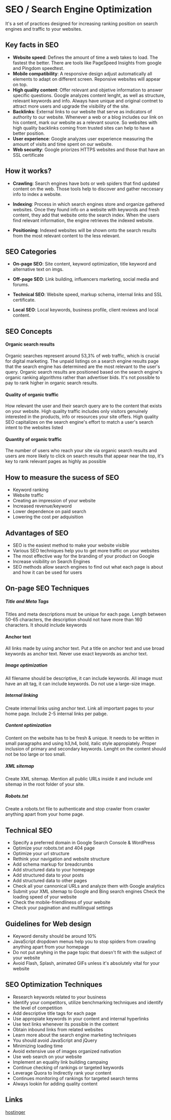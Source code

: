 # SEO / Search Engine Optimization
It's a set of practices designed for increasing ranking position on search engines and traffic to your websites.

## Key facts in SEO
- **Website speed**: Defines the amount of time a web takes to load. The fastest the better. There are tools like PageSpeed Insights from google and Pingdom speedtest.
- **Mobile compatibility**: A responsive design adjust automatically all elements to adapt on different screen. Reponsive websites will appear on top.
- **High quality content**: Offer relevant and objetive information to answer specific questions. Google analyzes content lenght, as well as structure, relevant keywords and info. Always have unique and original contnet to attract more users and upgrade the visibility of the site.
- **Backlinks**: External links to our website that serve as indicators of authority to our website. Whenever a web or a blog includes our link on his content, mark our website as a relevant source. So websites with high quality backlinks coming from trusted sites can help to have a better position.
- **User experience**: Google analyzes user experience measuring the amount of visits and time spent on our website.
- **Web security**: Google priorizes HTTPS websites and those that have an SSL certificate

## How it works?
- **Crawling**: Search engines have bots or web spiders that find updated content on the web. Those tools help to discover and gather neccesary info to index a website.

- **Indexing**: Process in which search engines store and organize gathered websites. Once they found info on a website with keywords and fresh content, they add that website onto the search index. When the users find relevant information, the engine retrieves the indexed website.

- **Positioning**: Indexed websites will be shown onto the search results from the most relevant content to the less relevant.

## SEO Categories
- **On-page SEO**: Site content, keyword optimization, title keyword and alternative text on imgs.

- **Off-page SEO**: Link building, influencers marketing, social media and forums.

- **Technical SEO**: Website speed, markup schema, internal links and SSL certificate.

- **Local SEO**: Local keywords, business profile, client reviews and local content.

## SEO Concepts
#### Organic search results
Organic searches represent around 53,3% of web traffic, which is crucial for digital marketing.
The unpaid listings on a search engine results page that the search engine has determined are the most relevant to the user's query.
Organic search results are positioned based on the search engine's organic ranking algorithms rather than advertiser bids.
It's not possible to pay to rank higher in organic search results.
#### Quality of organic traffic
How relevant the user and their search query are to the content that exists on your website.
High quality traffic includes only visitors genuinely interested in the products, info or resources your site offers.
High quality SEO capitalizes on the search engine's effort to match a user's search intent to the websites listed
#### Quantity of organic traffic
The number of users who reach your site via organic search results and users are more likely to click on search results that appear near the top, it's key to rank relevant pages as highly as possible

## How to measure the sucess of SEO
- Keyword ranking
- Website traffic
- Creating an impression of your website
- Increased revenue/keyword
- Lower dependence on paid search
- Lowering the cost per adquisition

## Advantages of SEO
- SEO is the easiest method to make your website visible
- Various SEO techniques help you to get more traffic on your websites
- The most effective way for the branding of your product on Google
- Increase visibility on Search Engines
- SEO methods allow search engines to find out what each page is about and how it can be used for users

## On-page SEO Techniques
##### Title and Meta Tags
Titles and meta descriptions must be unique for each page.
Length between 50-65 characters, the description should not have more than 160 characters.
It should include keywords
#### Anchor text
All links made by using anchor text.
Put a title on anchor text and use broad keywords as anchor text.
Never use exact keywords as anchor text.
##### Image optimization
All filename should be descriptive, it can include keywords.
All image must have an alt tag, it can include keywords.
Do not use a large-size image.
##### Internal linking
Create internal links using anchor text.
Link all important pages to your home page.
Include 2-5 internal links per pabge.
##### Content optimization
Content on the website has to be fresh & unique.
It needs to be written in small paragraphs and using h3,h4, bold, italic style appropiately.
Proper inclusion of primary and secondary keywords.
Lenght on the content should not be too large or too small.
##### XML sitemap
Create XML sitemap.
Mention all public URLs inside it and include xml sitemap in the root folder of your site.
##### Robots.txt
Create a robots.txt file to authenticate and stop crawler from crawler anything apart from your home page.

## Technical SEO
- Specify a preferred domain in Google Search Console & WordPress
- Optimize your robots.txt and 404 page
- Optimize your url structure
- Rethink your navigation and website structure
- Add schema markup for breadcrumbs
- Add structured data to your homepage
- Add structured data to your posts
- Add structured data to other pages
- Check all your cannonical URLs and analyze them with Google analytics
- Submit your XML sitemap to Google and Bing search engines
Check the loading speed of your website
- Check the mobile-friendliness of your website
- Check your pagination and multilingual settings

## Guidelines for Web design
- Keyword density should be around 10%
- JavaScript dropdown menus help you to stop spiders from crawling anything apart from your homepage
- Do not put anyhing in the page topic that doesn't fit with the subject of your website
- Avoid Flash, Splash, animated GIFs unless it's absolutely vital for your website

## SEO Optimization Techniques
- Research keywords related to your business
- Identify your competitors, utilize benchmarking techniques and identify the level of competition
- Add descriptive title tags for each page
- Use appropiate keywords in your content and internal hyperlinks
- Use text links whenever its possible in the content
- Obtain inbound links from related websites
- Learn more about the search engine marketing techniques
- You should avoid JavaScript and jQuery
- Minimizing loading time
- Avoid extensive use of images organized nativation
- Use web search on your website
- Implement an equality link building campaing
- Continue checking of rankings or targeted keywords
- Leverage Quora to Indirectly rank your content
- Continues monitoring of rankings for targeted search terms
- Always lookin for adding quality content

## Links
[hostinger](https://www.hostinger.es/tutoriales/que-es-seo)
